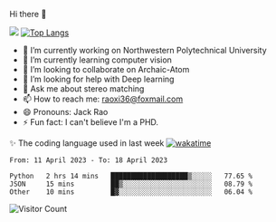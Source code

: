 Hi there 👋

![](https://github-readme-stats.vercel.app/api?username=Raohaocheng)
[![Top Langs](https://github-readme-stats.vercel.app/api/top-langs/?username=Raohaocheng&layout=compact)](https://github.com/anuraghazra/github-readme-stats)

- 🔭 I’m currently working on Northwestern Polytechnical University
- 🌱 I’m currently learning computer vision
- 👯 I’m looking to collaborate on Archaic-Atom
- 🤔 I’m looking for help with Deep learning
- 💬 Ask me about stereo matching
- 📫 How to reach me: raoxi36@foxmail.com
- 😄 Pronouns: Jack Rao
- ⚡ Fun fact: I can't believe I'm a PHD.

✨ The coding language used in last week [![wakatime](https://wakatime.com/badge/user/51ec5ec7-4742-4243-9eea-732ade32c0b7.svg)](https://wakatime.com/@51ec5ec7-4742-4243-9eea-732ade32c0b7)
<!--START_SECTION:waka-->

```text
From: 11 April 2023 - To: 18 April 2023

Python   2 hrs 14 mins   ███████████████████▒░░░░░   77.65 %
JSON     15 mins         ██▒░░░░░░░░░░░░░░░░░░░░░░   08.79 %
Other    10 mins         █▓░░░░░░░░░░░░░░░░░░░░░░░   06.04 %
```

<!--END_SECTION:waka-->

![Visitor Count](https://profile-counter.glitch.me/Raohaocheng/count.svg)
